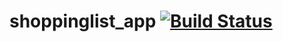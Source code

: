 # shoppinglist_app    [![Build Status](https://travis-ci.org/samwanjo41/shoppinglist_app.svg?branch=master)](https://travis-ci.org/samwanjo41/shoppinglist_app) 
